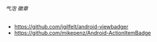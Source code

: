###### 气泡  徽章

- https://github.com/jgilfelt/android-viewbadger
- https://github.com/mikepenz/Android-ActionItemBadge